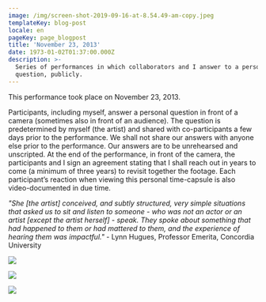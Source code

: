 ```yaml
---
image: /img/screen-shot-2019-09-16-at-8.54.49-am-copy.jpeg
templateKey: blog-post
locale: en
pageKey: page_blogpost
title: 'November 23, 2013'
date: 1973-01-02T01:37:00.000Z
description: >-
  Series of performances in which collaborators and I answer to a personal
  question, publicly.
---
```

This performance took place on November 23, 2013.

Participants, including myself, answer a personal question in front of a camera (sometimes also in front of an audience). The question is predetermined by myself (the artist) and shared with co-participants a few days prior to the performance. We shall not share our answers with anyone else prior to the performance. Our answers are to be unrehearsed and unscripted. At the end of the performance, in front of the camera, the participants and I sign an agreement stating that I shall reach out in years to come (a minimum of three years) to revisit together the footage. Each participant’s reaction when viewing this personal time-capsule is also video-documented in due time.

_"She \[the artist] conceived, and subtly structured, very simple situations that asked us to sit and listen to someone - who was not an actor or an artist \[except the artist herself] - speak. They spoke about something that had happened to them or had mattered to them, and the experience of hearing them was impactful."  -_ Lynn Hugues, Professor Emerita, Concordia University

![](/img/screen-shot-2019-09-16-at-9.43.19-pm.jpeg)

![](/img/screen-shot-2019-09-16-at-9.44.50-pm.jpeg)

![](/img/screen-shot-2019-09-16-at-9.45.47-pm.jpeg)
